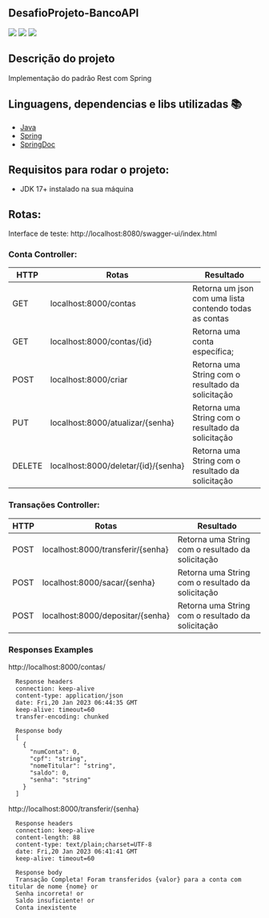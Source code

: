 ## DesafioProjeto-BancoAPI

<p>
  <img src="https://img.shields.io/static/v1?label=Java&message=Language&color=blue&style=for-the-badge&logo=SPRING%22"/>
  <img src="http://img.shields.io/static/v1?label=License&message=MIT&color=red&style=for-the-badge"/>
  <img src="http://img.shields.io/static/v1?label=STATUS&message=CONCLUIDO&color=GREEN&style=for-the-badge"/>
<p>
  
## Descrição do projeto 

<p align="justify">
  Implementação do padrão Rest com Spring
  <br>
</p>

## Linguagens, dependencias e libs utilizadas :books:

- [Java](https://java.com/)
- [Spring](https://spring.io/)
- [SpringDoc](https://springdoc.org/)

## Requisitos para rodar o projeto:
- JDK 17+ instalado na sua máquina

## Rotas:
Interface de teste: http://localhost:8080/swagger-ui/index.html
### Conta Controller:
HTTP  | Rotas   | Resultado
--------- | ------ | ------
GET | localhost:8000/contas | Retorna um json com uma lista contendo todas as contas
GET | localhost:8000/contas/{id} | Retorna uma conta específica;
POST | localhost:8000/criar| Retorna uma String com o resultado da solicitação
PUT | localhost:8000/atualizar/{senha} | Retorna uma String com o resultado da solicitação
DELETE | localhost:8000/deletar/{id}/{senha} | Retorna uma String com o resultado da solicitação

### Transações Controller:
HTTP  | Rotas   | Resultado
--------- | ------ | ------
POST | localhost:8000/transferir/{senha} | Retorna uma String com o resultado da solicitação
POST | localhost:8000/sacar/{senha} |Retorna uma String com o resultado da solicitação
POST | localhost:8000/depositar/{senha}| Retorna uma String com o resultado da solicitação

### Responses Examples

http://localhost:8000/contas/
    
      Response headers
      connection: keep-alive 
      content-type: application/json 
      date: Fri,20 Jan 2023 06:44:35 GMT 
      keep-alive: timeout=60 
      transfer-encoding: chunked 

      Response body
      [
        {
          "numConta": 0,
          "cpf": "string",
          "nomeTitular": "string",
          "saldo": 0,
          "senha": "string"
        }
      ]
      
      
http://localhost:8000/transferir/{senha}
    
      Response headers
      connection: keep-alive 
      content-length: 88 
      content-type: text/plain;charset=UTF-8 
      date: Fri,20 Jan 2023 06:41:41 GMT 
      keep-alive: timeout=60 
      
      Response body
      Transação Completa! Foram transferidos {valor} para a conta com titular de nome {nome} or
      Senha incorreta! or
      Saldo insuficiente! or
      Conta inexistente
